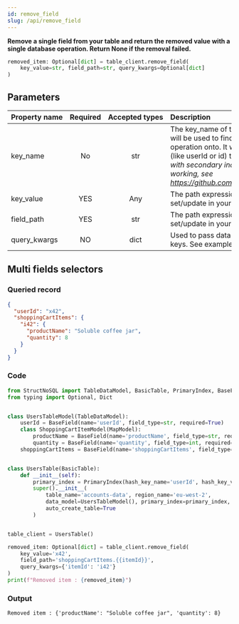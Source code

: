 ```yaml
---
id: remove_field
slug: /api/remove_field
---
```


**Remove a single field from your table and return the removed value with a single database operation. 
Return None if the removal failed.**

```python
removed_item: Optional[dict] = table_client.remove_field(
    key_value=str, field_path=str, query_kwargs=Optional[dict]
)
```

## Parameters

| Property&nbsp;name | Required | Accepted&nbsp;types | Description |
| ------------------ | :------: | :-----------------: | :---------- |
| key_name      | No       | str  | The key\_name of the primary or secondary index that will be used to find the record you want to perform the operation onto. It will usually be the primary index field (like userId or id) that you defined. _Note : The selection with secondary indexes is still in Beta and not fully working, see https://github.com/Robinson04/StructNoSQL/issues/10_
| key_value     | YES      | Any  | The path expression to target the attribute to set/update in your record. See [Field path selectors](../basics/field_path_selectors.md)
| field_path    | YES      | str  | The path expression to target the attribute to set/update in your record. See [Field path selectors](../basics/field_path_selectors.md)
| query_kwargs  | NO       | dict | Used to pass data to populate a field_path that contains keys. See example below :


## Multi fields selectors


### Queried record
```json
{
  "userId": "x42",
  "shoppingCartItems": {
    "i42": {
      "productName": "Soluble coffee jar",
      "quantity": 8
    }
  }
}
```

### Code
```python
from StructNoSQL import TableDataModel, BasicTable, PrimaryIndex, BaseField, MapModel, FieldSetter
from typing import Optional, Dict


class UsersTableModel(TableDataModel):
    userId = BaseField(name='userId', field_type=str, required=True)
    class ShoppingCartItemModel(MapModel):
        productName = BaseField(name='productName', field_type=str, required=True)
        quantity = BaseField(name='quantity', field_type=int, required=True)
    shoppingCartItems = BaseField(name='shoppingCartItems', field_type=Dict[str, ShoppingCartItemModel], key_name='itemId', required=False)


class UsersTable(BasicTable):
    def __init__(self):
        primary_index = PrimaryIndex(hash_key_name='userId', hash_key_variable_python_type=str)
        super().__init__(
            table_name='accounts-data', region_name='eu-west-2',
            data_model=UsersTableModel(), primary_index=primary_index,
            auto_create_table=True
        )


table_client = UsersTable()

removed_item: Optional[dict] = table_client.remove_field(
    key_value='x42',
    field_path='shoppingCartItems.{{itemId}}',
    query_kwargs={'itemId': 'i42'}
)
print(f"Removed item : {removed_item}")

```

### Output
```
Removed item : {'productName': "Soluble coffee jar", 'quantity': 8}
```
        
 
